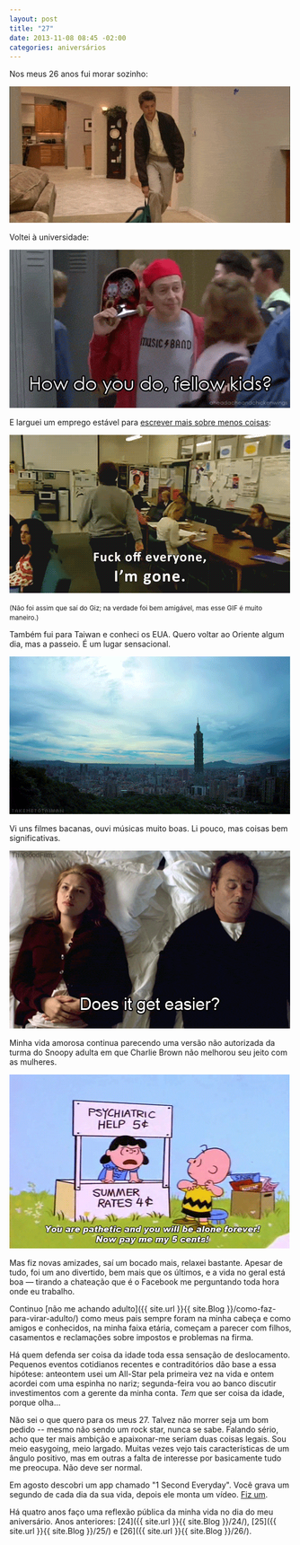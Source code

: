 ```yaml
---
layout: post
title: "27"
date: 2013-11-08 08:45 -02:00
categories: aniversários
---
```

Nos meus 26 anos fui morar sozinho:

![George Michael cabisbaixo.](/assets/2013/tumblr_mefnmbpdn71qg7hcu.gif)

Voltei à universidade:

![Steve Buscemi interpretando um jovem.](/assets/2013/61662-steve-buscemi-how-do-you-do-fe-uwqm.gif)

E larguei um emprego estável para [escrever mais sobre menos coisas](http://www.manualdousuario.net):

![Pessoa descontrolada saindo do escritório.](/assets/2013/tumblr_inline_mjrto53b4f1qz4rgp.gif)

<small>(Não foi assim que saí do Giz; na verdade foi bem amigável, mas esse GIF é muito maneiro.)</small>

Também fui para Taiwan e conheci os EUA. Quero voltar ao Oriente algum dia, mas a passeio. É um lugar sensacional.

![Timelapse de Taipei.](/assets/2013/taipei-time-lapse.gif)

Vi uns filmes bacanas, ouvi músicas muito boas. Li pouco, mas coisas bem significativas.

![Cena de Lost in Translation.](/assets/2013/tumblr_mfo9sujzmh1r3d8abo1_r1_500.gif)

Minha vida amorosa continua parecendo uma versão não autorizada da turma do Snoopy adulta em que Charlie Brown não melhorou seu jeito com as mulheres.

![Lucy e Charlie Brown.](/assets/2013/tumblr_m3f927bish1qg38ico1_500.gif)

Mas fiz novas amizades, saí um bocado mais, relaxei bastante. Apesar de tudo, foi um ano divertido, bem mais que os últimos, e a vida no geral está boa — tirando a chateação que é o Facebook me perguntando toda hora onde eu trabalho.

Continuo [não me achando adulto]({{ site.url }}{{ site.Blog }}/como-faz-para-virar-adulto/) como meus pais sempre foram na minha cabeça e como amigos e conhecidos, na minha faixa etária, começam a parecer com filhos, casamentos e reclamações sobre impostos e problemas na firma.

Há quem defenda ser coisa da idade toda essa sensação de deslocamento. Pequenos eventos cotidianos recentes e contraditórios dão base a essa hipótese: anteontem usei um All-Star pela primeira vez na vida e ontem acordei com uma espinha no nariz; segunda-feira vou ao banco discutir investimentos com a gerente da minha conta. _Tem_ que ser coisa da idade, porque olha…

Não sei o que quero para os meus 27. Talvez não morrer seja um bom pedido -- mesmo não sendo um rock star, nunca se sabe. Falando sério, acho que ter mais ambição e apaixonar-me seriam duas coisas legais. Sou meio easygoing, meio largado. Muitas vezes vejo tais características de um ângulo positivo, mas em outras a falta de interesse por basicamente tudo me preocupa. Não deve ser normal.

Em agosto descobri um app chamado "1 Second Everyday". Você grava um segundo de cada dia da sua vida, depois ele monta um vídeo. [Fiz um](http://www.youtube.com/watch?v=BFLx43fZ0hw?rel=0).

Há quatro anos faço uma reflexão pública da minha vida no dia do meu aniversário. Anos anteriores: [24]({{ site.url }}{{ site.Blog }}/24/), [25]({{ site.url }}{{ site.Blog }}/25/) e [26]({{ site.url }}{{ site.Blog }}/26/).